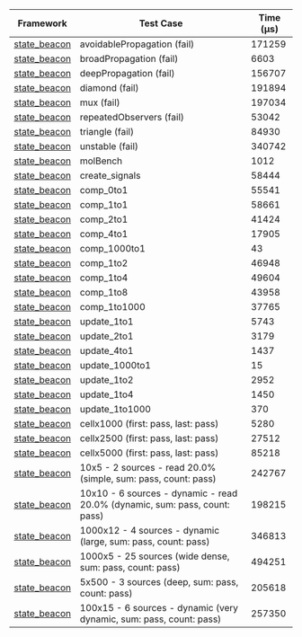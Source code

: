 | Framework | Test Case | Time (μs) |
| --- | --- | --- |
| [state_beacon](https://github.com/jinyus/dart_beacon) | avoidablePropagation (fail) | 171259 |
| [state_beacon](https://github.com/jinyus/dart_beacon) | broadPropagation (fail) | 6603 |
| [state_beacon](https://github.com/jinyus/dart_beacon) | deepPropagation (fail) | 156707 |
| [state_beacon](https://github.com/jinyus/dart_beacon) | diamond (fail) | 191894 |
| [state_beacon](https://github.com/jinyus/dart_beacon) | mux (fail) | 197034 |
| [state_beacon](https://github.com/jinyus/dart_beacon) | repeatedObservers (fail) | 53042 |
| [state_beacon](https://github.com/jinyus/dart_beacon) | triangle (fail) | 84930 |
| [state_beacon](https://github.com/jinyus/dart_beacon) | unstable (fail) | 340742 |
| [state_beacon](https://github.com/jinyus/dart_beacon) | molBench | 1012 |
| [state_beacon](https://github.com/jinyus/dart_beacon) | create_signals | 58444 |
| [state_beacon](https://github.com/jinyus/dart_beacon) | comp_0to1 | 55541 |
| [state_beacon](https://github.com/jinyus/dart_beacon) | comp_1to1 | 58661 |
| [state_beacon](https://github.com/jinyus/dart_beacon) | comp_2to1 | 41424 |
| [state_beacon](https://github.com/jinyus/dart_beacon) | comp_4to1 | 17905 |
| [state_beacon](https://github.com/jinyus/dart_beacon) | comp_1000to1 | 43 |
| [state_beacon](https://github.com/jinyus/dart_beacon) | comp_1to2 | 46948 |
| [state_beacon](https://github.com/jinyus/dart_beacon) | comp_1to4 | 49604 |
| [state_beacon](https://github.com/jinyus/dart_beacon) | comp_1to8 | 43958 |
| [state_beacon](https://github.com/jinyus/dart_beacon) | comp_1to1000 | 37765 |
| [state_beacon](https://github.com/jinyus/dart_beacon) | update_1to1 | 5743 |
| [state_beacon](https://github.com/jinyus/dart_beacon) | update_2to1 | 3179 |
| [state_beacon](https://github.com/jinyus/dart_beacon) | update_4to1 | 1437 |
| [state_beacon](https://github.com/jinyus/dart_beacon) | update_1000to1 | 15 |
| [state_beacon](https://github.com/jinyus/dart_beacon) | update_1to2 | 2952 |
| [state_beacon](https://github.com/jinyus/dart_beacon) | update_1to4 | 1450 |
| [state_beacon](https://github.com/jinyus/dart_beacon) | update_1to1000 | 370 |
| [state_beacon](https://github.com/jinyus/dart_beacon) | cellx1000 (first: pass, last: pass) | 5280 |
| [state_beacon](https://github.com/jinyus/dart_beacon) | cellx2500 (first: pass, last: pass) | 27512 |
| [state_beacon](https://github.com/jinyus/dart_beacon) | cellx5000 (first: pass, last: pass) | 85218 |
| [state_beacon](https://github.com/jinyus/dart_beacon) | 10x5 - 2 sources - read 20.0% (simple, sum: pass, count: pass) | 242767 |
| [state_beacon](https://github.com/jinyus/dart_beacon) | 10x10 - 6 sources - dynamic - read 20.0% (dynamic, sum: pass, count: pass) | 198215 |
| [state_beacon](https://github.com/jinyus/dart_beacon) | 1000x12 - 4 sources - dynamic (large, sum: pass, count: pass) | 346813 |
| [state_beacon](https://github.com/jinyus/dart_beacon) | 1000x5 - 25 sources (wide dense, sum: pass, count: pass) | 494251 |
| [state_beacon](https://github.com/jinyus/dart_beacon) | 5x500 - 3 sources (deep, sum: pass, count: pass) | 205618 |
| [state_beacon](https://github.com/jinyus/dart_beacon) | 100x15 - 6 sources - dynamic (very dynamic, sum: pass, count: pass) | 257350 |
